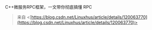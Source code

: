 C++微服务RPC框架，一文带你彻底搞懂 RPC
 > 来自 <[https://blog.csdn.net/Linuxhus/article/details/120063770](https://blog.csdn.net/Linuxhus/article/details/120063770)>